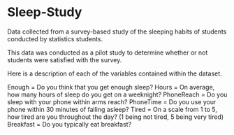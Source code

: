 # Sleep-Study
Data collected from a survey-based study of the sleeping habits of students conducted by statistics students.

This data was conducted as a pilot study to determine whether or not students were satisfied with the survey.

Here is a description of each of the variables contained within the dataset.

Enough = Do you think that you get enough sleep?
Hours = On average, how many hours of sleep do you get on a weeknight?
PhoneReach = Do you sleep with your phone within arms reach?
PhoneTime = Do you use your phone within 30 minutes of falling asleep?
Tired = On a scale from 1 to 5, how tired are you throughout the day? (1 being not tired, 5 being very tired)
Breakfast = Do you typically eat breakfast?

